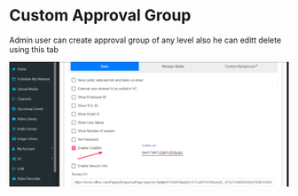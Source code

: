 # Custom Approval Group

Admin user can create approval group of any level also he can editt delete using this tab

![](../../.gitbook/assets/image%20%28275%29.png)

